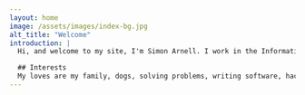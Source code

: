 ```yaml
---
layout: home
image: /assets/images/index-bg.jpg
alt_title: "Welcome"
introduction: |
  Hi, and welcome to my site, I'm Simon Arnell. I work in the Information Security industry. I am gainfully employed at [DXC Technology](https://www.dxc.technology) as their chief security technologist, a co-founder and non-exec director of [Configured Things](https://www.configuredthings.com) and a trustee and treasurer of the [Camberley Finnish School](http://www.suomikoulu.org), for more details of my work history, take a look at my [CV](cv.html).

  ## Interests
  My loves are my family, dogs, solving problems, writing software, hacking around with hardware, cooking and travel.
---
```

